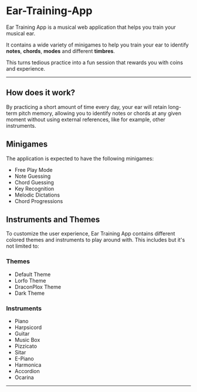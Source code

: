 # Ear-Training-App

 Ear Training App is a musical web application that helps you train your musical ear. 
 
 It contains a wide variety of minigames to help you train your ear to identify **notes**, **chords**, **modes** and different **timbres**. 

 This turns tedious practice into a fun session that rewards you with coins and experience.

 ---
 ## How does it work?
 By practicing a short amount of time every day, your ear will retain long-term pitch memory, allowing you to identify notes or chords at any given moment without using external references, like for example, other instruments.

 ## Minigames
 The application is expected to have the following minigames:
 * Free Play Mode
 * Note Guessing
 * Chord Guessing
 * Key Recognition
 * Melodic Dictations
 * Chord Progressions

 ## Instruments and Themes 
 To customize the user experience, Ear Training App contains different colored themes and instruments to play around with. This includes but it's not limited to:
 
 ### Themes
 * Default Theme
 * Lorfo Theme
 * DraconPlox Theme
 * Dark Theme
 
 ### Instruments
 * Piano
 * Harpsicord
 * Guitar
 * Music Box
 * Pizzicato
 * Sitar
 * E-Piano
 * Harmonica
 * Accordion
 * Ocarina
 ---


 